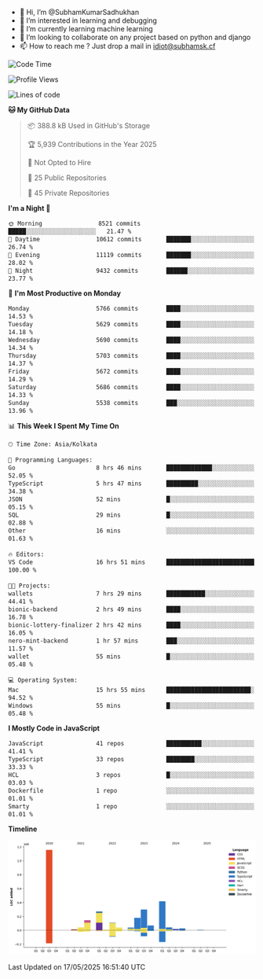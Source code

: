 - 👋 Hi, I’m @SubhamKumarSadhukhan
- 👀 I’m interested in learning and debugging
- 🌱 I’m currently learning machine learning
- 💞️ I’m looking to collaborate on any project based on python and django
- 📫 How to reach me ?
      Just drop a mail in idiot@subhamsk.cf

<!---
SubhamKumarSadhukhan/SubhamKumarSadhukhan is a ✨ special ✨ repository because its `README.md` (this file) appears on your GitHub profile.
You can click the Preview link to take a look at your changes.
--->


<!--START_SECTION:waka-->
![Code Time](http://img.shields.io/badge/Code%20Time-2%2C906%20hrs%2015%20mins-blue)

![Profile Views](http://img.shields.io/badge/Profile%20Views-1-blue)

![Lines of code](https://img.shields.io/badge/From%20Hello%20World%20I%27ve%20Written-2.9%20million%20lines%20of%20code-blue)

**🐱 My GitHub Data** 

> 📦 388.8 kB Used in GitHub's Storage 
 > 
> 🏆 5,939 Contributions in the Year 2025
 > 
> 🚫 Not Opted to Hire
 > 
> 📜 25 Public Repositories 
 > 
> 🔑 45 Private Repositories 
 > 
**I'm a Night 🦉** 

```text
🌞 Morning                8521 commits        █████░░░░░░░░░░░░░░░░░░░░   21.47 % 
🌆 Daytime                10612 commits       ███████░░░░░░░░░░░░░░░░░░   26.74 % 
🌃 Evening                11119 commits       ███████░░░░░░░░░░░░░░░░░░   28.02 % 
🌙 Night                  9432 commits        ██████░░░░░░░░░░░░░░░░░░░   23.77 % 
```
📅 **I'm Most Productive on Monday** 

```text
Monday                   5766 commits        ████░░░░░░░░░░░░░░░░░░░░░   14.53 % 
Tuesday                  5629 commits        ████░░░░░░░░░░░░░░░░░░░░░   14.18 % 
Wednesday                5690 commits        ████░░░░░░░░░░░░░░░░░░░░░   14.34 % 
Thursday                 5703 commits        ████░░░░░░░░░░░░░░░░░░░░░   14.37 % 
Friday                   5672 commits        ████░░░░░░░░░░░░░░░░░░░░░   14.29 % 
Saturday                 5686 commits        ████░░░░░░░░░░░░░░░░░░░░░   14.33 % 
Sunday                   5538 commits        ███░░░░░░░░░░░░░░░░░░░░░░   13.96 % 
```


📊 **This Week I Spent My Time On** 

```text
🕑︎ Time Zone: Asia/Kolkata

💬 Programming Languages: 
Go                       8 hrs 46 mins       █████████████░░░░░░░░░░░░   52.05 % 
TypeScript               5 hrs 47 mins       █████████░░░░░░░░░░░░░░░░   34.38 % 
JSON                     52 mins             █░░░░░░░░░░░░░░░░░░░░░░░░   05.15 % 
SQL                      29 mins             █░░░░░░░░░░░░░░░░░░░░░░░░   02.88 % 
Other                    16 mins             ░░░░░░░░░░░░░░░░░░░░░░░░░   01.63 % 

🔥 Editors: 
VS Code                  16 hrs 51 mins      █████████████████████████   100.00 % 

🐱‍💻 Projects: 
wallets                  7 hrs 29 mins       ███████████░░░░░░░░░░░░░░   44.41 % 
bionic-backend           2 hrs 49 mins       ████░░░░░░░░░░░░░░░░░░░░░   16.78 % 
bionic-lottery-finalizer 2 hrs 42 mins       ████░░░░░░░░░░░░░░░░░░░░░   16.05 % 
nero-mint-backend        1 hr 57 mins        ███░░░░░░░░░░░░░░░░░░░░░░   11.57 % 
wallet                   55 mins             █░░░░░░░░░░░░░░░░░░░░░░░░   05.48 % 

💻 Operating System: 
Mac                      15 hrs 55 mins      ████████████████████████░   94.52 % 
Windows                  55 mins             █░░░░░░░░░░░░░░░░░░░░░░░░   05.48 % 
```

**I Mostly Code in JavaScript** 

```text
JavaScript               41 repos            ██████████░░░░░░░░░░░░░░░   41.41 % 
TypeScript               33 repos            ████████░░░░░░░░░░░░░░░░░   33.33 % 
HCL                      3 repos             █░░░░░░░░░░░░░░░░░░░░░░░░   03.03 % 
Dockerfile               1 repo              ░░░░░░░░░░░░░░░░░░░░░░░░░   01.01 % 
Smarty                   1 repo              ░░░░░░░░░░░░░░░░░░░░░░░░░   01.01 % 
```



**Timeline**

![Lines of Code chart](https://raw.githubusercontent.com/SubhamKumarSadhukhan/SubhamKumarSadhukhan/main/assets/bar_graph.png)


 Last Updated on 17/05/2025 16:51:40 UTC
<!--END_SECTION:waka-->
